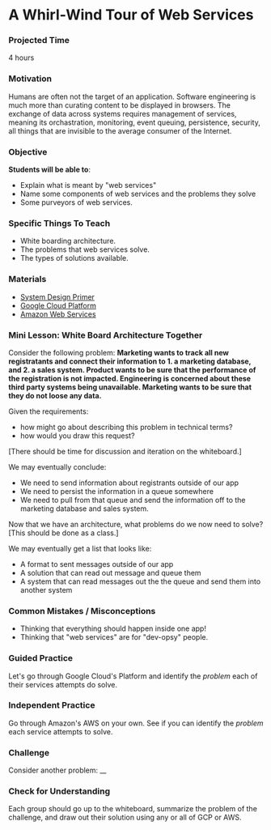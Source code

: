 # A Whirl-Wind Tour of Web Services

### Projected Time
4 hours

### Motivation
Humans are often not the target of an application. Software engineering is
much more than curating content to be displayed in browsers. The exchange of
data across systems requires management of services, meaning its orchastration,
monitoring, event queuing, persistence, security, all things that are invisible
to the average consumer of the Internet.

### Objective
**Students will be able to**:
- Explain what is meant by "web services"
- Name some components of web services and the problems they solve
- Some purveyors of web services.

### Specific Things To Teach
- White boarding architecture.
- The problems that web services solve.
- The types of solutions available.

### Materials

- [System Design Primer](https://github.com/donnemartin/system-design-primer)
- [Google Cloud Platform](https://cloud.google.com)
- [Amazon Web Services](https://aws.amazon.com/)

### Mini Lesson: White Board Architecture Together

Consider the following problem:
__Marketing wants to track all new registratants and connect their information
to 1. a marketing database, and 2. a sales system. Product wants to be sure
that the performance of the registration is not impacted. Engineering is
concerned about these third party systems being unavailable. Marketing wants to
be sure that they do not loose any data.__

Given the requirements:
- how might go about describing this problem in technical terms?
- how would you draw this request?

[There should be time for discussion and iteration on the whiteboard.]

We may eventually conclude:
- We need to send information about registrants outside of our app
- We need to persist the information in a queue somewhere
- We need to pull from that queue and send the information off to the marketing
  database and sales system.

Now that we have an architecture, what problems do we now need to solve?
[This should be done as a class.]

We may eventually get a list that looks like:
- A format to sent messages outside of our app
- A solution that can read out message and queue them
- A system that can read messages out the the queue and send them into another
  system

### Common Mistakes / Misconceptions

- Thinking that everything should happen inside one app!
- Thinking that "web services" are for "dev-opsy" people.

### Guided Practice

Let's go through Google Cloud's Platform and identify the _problem_ each of
their services attempts do solve.

### Independent Practice

Go through Amazon's AWS on your own. See if you can identify the _problem_ each
service attempts to solve.

### Challenge

Consider another problem:
__


### Check for Understanding

Each group should go up to the whiteboard, summarize the problem of the
challenge, and draw out their solution using any or all of GCP or AWS.
